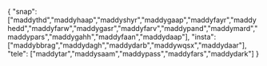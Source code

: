 {
  "snap":  ["maddythd","maddyhaap","maddyshyr","maddygaap","maddyfayr","maddyhedd","maddyfarw","maddygasr","maddyfarv","maddypand","maddymard","maddypars","maddygahh","maddyfaan","maddydaap"],
  "insta": ["maddybbrag","maddydagh","maddydarb","maddywqsx","maddydaar"],
  "tele":  ["maddytar","maddysaam","maddypass","maddyfars","maddydark"]
}
